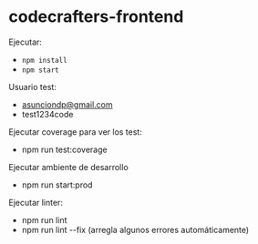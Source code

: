 # codecrafters-frontend

Ejecutar:
- ``npm install``
- ``npm start``

Usuario test:
- asunciondp@gmail.com
- test1234code

Ejecutar coverage para ver los test:
- npm run test:coverage

Ejecutar ambiente de desarrollo
- npm run start:prod

Ejecutar linter:
- npm run lint
- npm run lint --fix (arregla algunos errores automáticamente)